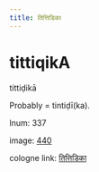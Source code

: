 ```yaml
---
title: तित्तिडिका
---
```


# tittiqikA

tittiḍikā  <div n="P" />Probably = tintiḍī(ka).

lnum: 337

image: [440](https://www.sanskrit-lexicon.uni-koeln.de/scans/csl-apidev/servepdf.php?dict=snp&page=440)

cologne link: [तित्तिडिका](https://sanskrit-lexicon.uni-koeln.de/scans/csl-apidev/getword.php?dict=snp&key=तित्तिडिका)

